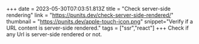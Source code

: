 +++
date = 2023-05-30T07:03:51.813Z
title = "Check server-side rendering"
link = "https://punits.dev/check-server-side-rendered/"
thumbnail = "https://punits.dev/apple-touch-icon.png"
snippet="Verify if a URL content is server-side rendered."
tags = ["ssr","react"]
+++
Check if any Url is server-side rendered or not.
